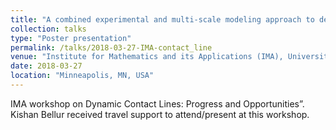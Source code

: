 ```yaml
---
title: "A combined experimental and multi-scale modeling approach to determine phase change coefficients of cryogenic propellants"
collection: talks
type: "Poster presentation"
permalink: /talks/2018-03-27-IMA-contact_line
venue: "Institute for Mathematics and its Applications (IMA), University of Minnesota"
date: 2018-03-27
location: "Minneapolis, MN, USA"
---
```


IMA workshop on Dynamic Contact Lines: Progress and Opportunities”. Kishan Bellur received travel support to attend/present at this workshop.
